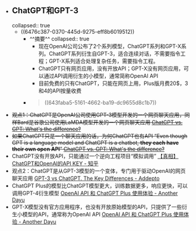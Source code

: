 - ## ChatGPT和GPT-3
  collapsed:: true
	- ((6476c387-0370-445d-9275-eff8b6019512))
		- ^^摘要^^
		  collapsed:: true
			- 现在OpenAI公司公布了2个系列模型，ChatGPT系列和GPT-X系列。ChatGPT系列衍生自GPT-3，适合连续对话，不需要指令工程；GPT-X系列适合处理复杂任务，需要指令工程。
			- ChatGPT只有网页应用，没有开放API；GPT-X没有网页应用，可以通过API调用衍生的小模型，通常简称OpenAI API
			- 目前免费的只有ChatGPT，只能在网页上用，Plus版月费20$，3和4的API按量收费
		- > ((643faba5-5161-4662-ba19-dc9655d8c1b7))
- ~~观点1：ChatGPT是OpenAI公司使用GPT-3模型开发的一个网页聊天应用，同样Bard是谷歌公司使用LaMDA模型开发的一个网页聊天应用 [ChatGPT vs. GPT: What's the difference?](https://zapier.com/blog/chatgpt-vs-gpt/)~~
- ~~如果ChatGPT只是一个聊天应用的话，为何ChatGPT也有API “Even though GPT is a language model and ChatGPT is a chatbot, **they each have their own open API**” [ChatGPT vs. GPT: What's the difference?](https://zapier.com/blog/chatgpt-vs-gpt/)~~
- ChatGPT没有开放API，只能通过一个逆向工程项目“模拟调用” [【真相】ChatGPT和OpenAI的API KEY - 知乎](https://zhuanlan.zhihu.com/p/607053872)
- 观点2：ChatGPT是从GPT-3模型的一个变体，专门用于驱动OpenAI的网页聊天应用 [GPT-3 vs ChatGPT. The Key Differences - Addepto](https://addepto.com/blog/gpt-3-vs-chat-gpt-the-key-differences/)
- ChatGPT Plus的模型比ChatGPT模型更大，训练数据更多，响应更快，可以调用GPT-4衍生模型 [OpenAI API 和 ChatGPT Plus 使用体验 - Another Dayu](https://anotherdayu.com/2023/4950/)
- GPT-X模型没有官方应用程序，也没有开放原始模型的API，只提供了一些衍生小模型的API，通常称为OpenAI API [OpenAI API 和 ChatGPT Plus 使用体验 - Another Dayu](https://anotherdayu.com/2023/4950/)